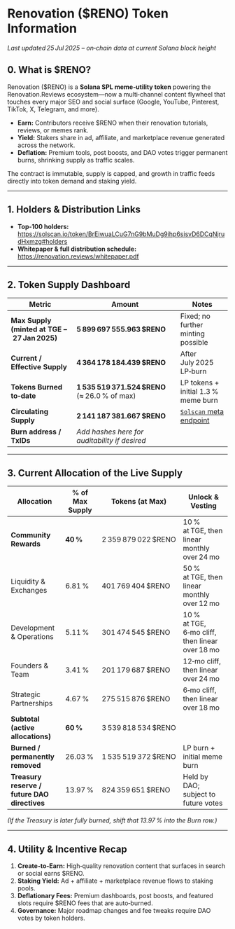# Renovation ($RENO) Token Information  
*Last updated 25 Jul 2025 – on‑chain data at current Solana block height*

## 0. What is $RENO?  
Renovation ($RENO) is a **Solana SPL meme‑utility token** powering the Renovation.Reviews ecosystem—now a multi‑channel content flywheel that touches every major SEO and social surface (Google, YouTube, Pinterest, TikTok, X, Telegram, and more).

- **Earn:** Contributors receive $RENO when their renovation tutorials, reviews, or memes rank.  
- **Yield:** Stakers share in ad, affiliate, and marketplace revenue generated across the network.  
- **Deflation:** Premium tools, post boosts, and DAO votes trigger permanent burns, shrinking supply as traffic scales.  

The contract is immutable, supply is capped, and growth in traffic feeds directly into token demand and staking yield.

---

## 1. Holders & Distribution Links
- **Top‑100 holders:** <https://solscan.io/token/BrEiwuaLCuG7nG9bMuDg9ihp6sisvD6DCqNjrudHxmzg#holders>  
- **Whitepaper & full distribution schedule:** <https://renovation.reviews/whitepaper.pdf>

---

## 2. Token Supply Dashboard

| Metric | Amount | Notes |
|--------|---------------------------|------------------------------------------------|
| **Max Supply (minted at TGE – 27 Jan 2025)** | **5 899 697 555.963 $RENO** | Fixed; no further minting possible |
| **Current / Effective Supply** | **4 364 178 184.439 $RENO** | After July 2025 LP‑burn |
| **Tokens Burned to‑date** | **1 535 519 371.524 $RENO** (≈ 26.0 % of max) | LP tokens + initial 1.3 % meme burn |
| **Circulating Supply** | **2 141 187 381.667 $RENO** | [`Solscan` meta endpoint](https://public-api.solscan.io/token/meta?tokenAddress=BrEiwuaLCuG7nG9bMuDg9ihp6sisvD6DCqNjrudHxmzg) |
| **Burn address / TxIDs** | _Add hashes here for auditability if desired_ |

---

## 3. Current Allocation of the Live Supply

| Allocation | % of **Max Supply** | Tokens (at Max) | Unlock & Vesting |
|------------|--------------------|-----------------|------------------|
| **Community Rewards** | **40 %** | 2 359 879 022 $RENO | 10 % at TGE, then linear monthly over 24 mo |
| Liquidity & Exchanges | 6.81 % | 401 769 404 $RENO | 50 % at TGE, then linear monthly over 12 mo |
| Development & Operations | 5.11 % | 301 474 545 $RENO | 10 % at TGE, 6‑mo cliff, then linear over 18 mo |
| Founders & Team | 3.41 % | 201 179 687 $RENO | 12‑mo cliff, then linear over 24 mo |
| Strategic Partnerships | 4.67 % | 275 515 876 $RENO | 6‑mo cliff, then linear over 18 mo |
| **Subtotal (active allocations)** | **60 %** | 3 539 818 534 $RENO |  |
| **Burned / permanently removed** | 26.03 % | 1 535 519 372 $RENO | LP burn + initial meme burn |
| **Treasury reserve / future DAO directives** | 13.97 % | 824 359 651 $RENO | Held by DAO; subject to future votes |

*(If the Treasury is later fully burned, shift that 13.97 % into the Burn row.)*

---

## 4. Utility & Incentive Recap
1. **Create‑to‑Earn:** High‑quality renovation content that surfaces in search or social earns $RENO.  
2. **Staking Yield:** Ad + affiliate + marketplace revenue flows to staking pools.  
3. **Deflationary Fees:** Premium dashboards, post boosts, and featured slots require $RENO fees that are auto‑burned.  
4. **Governance:** Major roadmap changes and fee tweaks require DAO votes by token holders.
